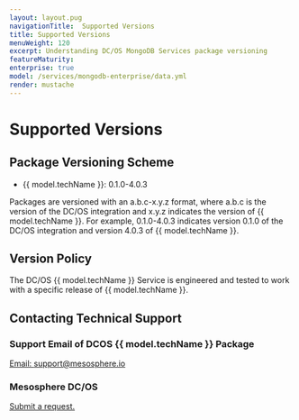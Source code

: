 ```yaml
---
layout: layout.pug
navigationTitle:  Supported Versions
title: Supported Versions
menuWeight: 120
excerpt: Understanding DC/OS MongoDB Services package versioning
featureMaturity:
enterprise: true
model: /services/mongodb-enterprise/data.yml
render: mustache
---
```


# Supported Versions

## Package Versioning Scheme

- {{ model.techName }}: 0.1.0-4.0.3

Packages are versioned with an a.b.c-x.y.z format, where a.b.c is the version of the DC/OS integration and x.y.z indicates the version of {{ model.techName }}. For example, 0.1.0-4.0.3 indicates version 0.1.0 of the DC/OS integration and version 4.0.3 of {{ model.techName }}.

## Version Policy

The DC/OS {{ model.techName }} Service is engineered and tested to work with a specific release of {{ model.techName }}.

## Contacting Technical Support

### Support Email of DCOS {{ model.techName }} Package

[Email: support@mesosphere.io](mailto:support@mesosphere.io)

### Mesosphere DC/OS

[Submit a request.](https://support.mesosphere.com/hc/en-us/requests/new)
